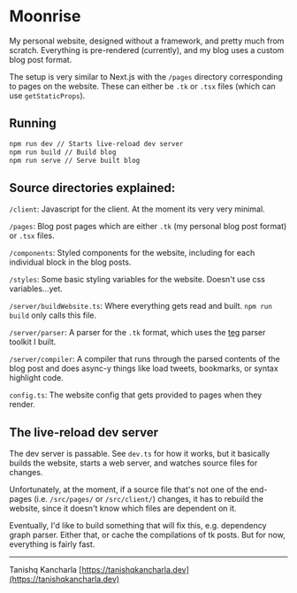 # Moonrise
My personal website, designed without a framework, and pretty much from scratch. Everything is pre-rendered (currently), and my blog uses a custom blog post format.

The setup is very similar to Next.js with the `/pages` directory corresponding to pages on the website. These can either be `.tk` or `.tsx` files (which can use `getStaticProps`).

## Running

```sh
npm run dev // Starts live-reload dev server
npm run build // Build blog
npm run serve // Serve built blog
```

## Source directories explained:
`/client`: Javascript for the client. At the moment its very very minimal.

`/pages`: Blog post pages which are either `.tk` (my personal blog post format) or `.tsx` files.

`/components`: Styled components for the website, including for each individual block in the blog posts.

`/styles`: Some basic styling variables for the website. Doesn't use css variables...yet.

`/server/buildWebsite.ts`: Where everything gets read and built. `npm run build` only calls this file.

`/server/parser`: A parser for the `.tk` format, which uses the [teg](https://github.com/tanishqkancharla/teg) parser toolkit I built.

`/server/compiler`: A compiler that runs through the parsed contents of the blog post and does async-y things like load tweets, bookmarks, or syntax highlight code.

`config.ts`: The website config that gets provided to pages when they render.

## The live-reload dev server

The dev server is passable. See `dev.ts` for how it works, but it basically builds the website, starts a web server, and watches source files for changes.

Unfortunately, at the moment, if a source file that's not one of the end-pages (i.e. `/src/pages/` or `/src/client/`) changes, it has to rebuild the website, since it doesn't know which files are dependent on it.

Eventually, I'd like to build something that will fix this, e.g. dependency graph parser. Either that, or cache the compilations of tk posts. But for now, everything is fairly fast.

---

Tanishq Kancharla
[https://tanishqkancharla.dev](https://tanishqkancharla.dev)
